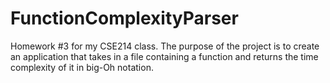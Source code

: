 # FunctionComplexityParser

Homework #3 for my CSE214 class. The purpose of the project is to create an application that takes in a file containing a function and returns the time complexity of it in big-Oh notation.
